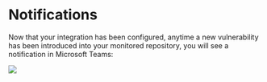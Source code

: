 # Notifications

Now that your integration has been configured, anytime a new vulnerability has been introduced into your monitored repository, you will see a notification in Microsoft Teams:

![](../../../../.gitbook/assets/microsoft-teams-notification.png)

